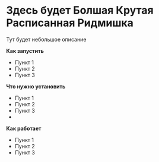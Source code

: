 # Здесь будет Болшая Крутая Расписанная Ридмишка
Тут будет небольшое описание


**Как запустить**
- Пункт 1
- Пункт 2
- Пункт 3

**Что нужно установить**
- Пункт 1
- Пункт 2
- Пункт 3
- 
**Как работает**
- Пункт 1
- Пункт 2
- Пункт 3
